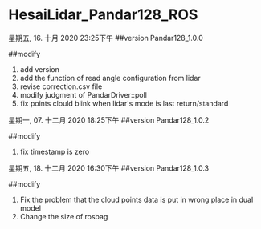 # HesaiLidar_Pandar128_ROS

星期五, 16. 十月 2020 23:25下午 
##version
Pandar128_1.0.0

##modify
1. add version
2. add the function of read angle configuration from lidar 
3. revise correction.csv file 
4. modify judgment of PandarDriver::poll 
5. fix points clould blink when lidar's mode is last return/standard

星期一, 07. 十二月 2020 18:25下午 
##version
Pandar128_1.0.2

##modify
1. fix timestamp is zero

星期五, 18. 十二月 2020 16:30下午 
##version
Pandar128_1.0.3

##modify
1. Fix the problem that the cloud points data  is put in wrong place in dual model
2. Change the size of rosbag
